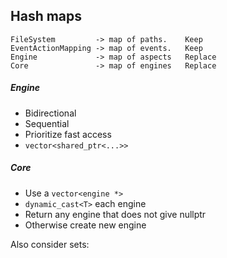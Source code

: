 

## Hash maps

	FileSystem         -> map of paths.    Keep
	EventActionMapping -> map of events.   Keep
	Engine             -> map of aspects   Replace
	Core               -> map of engines   Replace
	
##### Engine
* Bidirectional
* Sequential
* Prioritize fast access
* `vector<shared_ptr<...>>`

##### Core
* Use a `vector<engine *>`
* `dynamic_cast<T>` each engine
* Return any engine that does not give nullptr
* Otherwise create new engine

Also consider sets: 
